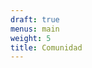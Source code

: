 ```yaml
---
draft: true
menus: main
weight: 5
title: Comunidad
---
```


<!--add blocks of content here to add more sections to the community page -->
